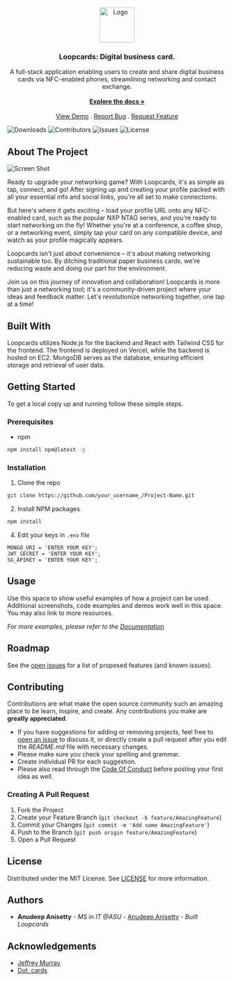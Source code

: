 <br/>
<p align="center">
  <a href="https://github.com/hypoalien/loopcards">
    <img src="images/logo.png" alt="Logo" width="80" height="80">
  </a>

  <h3 align="center">Loopcards: Digital business card.</h3>

  <p align="center">
    A full-stack application enabling users to create and share digital business cards via NFC-enabled phones, streamlining networking and contact exchange.
    <br/>
    <br/>
    <a href="https://github.com/hypoalien/loopcards"><strong>Explore the docs »</strong></a>
    <br/>
    <br/>
    <a href="https://github.com/hypoalien/loopcards">View Demo</a>
    .
    <a href="https://github.com/hypoalien/loopcards/issues">Report Bug</a>
    .
    <a href="https://github.com/hypoalien/loopcards/issues">Request Feature</a>
  </p>
</p>

![Downloads](https://img.shields.io/github/downloads/hypoalien/loopcards/total) ![Contributors](https://img.shields.io/github/contributors/hypoalien/loopcards?color=dark-green) ![Issues](https://img.shields.io/github/issues/hypoalien/loopcards) ![License](https://img.shields.io/github/license/hypoalien/loopcards) 

## About The Project

![Screen Shot](images/screenshot.png)

Ready to upgrade your networking game? With Loopcards, it's as simple as tap, connect, and go! After signing up and creating your profile packed with all your essential info and social links, you're all set to make connections.

But here's where it gets exciting – load your profile URL onto any NFC-enabled card, such as the popular NXP NTAG series, and you're ready to start networking on the fly! Whether you're at a conference, a coffee shop, or a networking event, simply tap your card on any compatible device, and watch as your profile magically appears.

Loopcards isn't just about convenience – it's about making networking sustainable too. By ditching traditional paper business cards, we're reducing waste and doing our part for the environment.

Join us on this journey of innovation and collaboration! Loopcards is more than just a networking tool; it's a community-driven project where your ideas and feedback matter. Let's revolutionize networking together, one tap at a time!

## Built With

Loopcards utilizes Node.js for the backend and React with Tailwind CSS for the frontend. The frontend is deployed on Vercel, while the backend is hosted on EC2. MongoDB serves as the database, ensuring efficient storage and retrieval of user data.

## Getting Started

To get a local copy up and running follow these simple steps.

### Prerequisites

* npm

```sh
npm install npm@latest -g
```

### Installation

1. Clone the repo

```sh
git clone https://github.com/your_username_/Project-Name.git
```

2. Install NPM packages

```sh
npm install
```

4. Edit your keys in `.env` file

```JS
MONGO_URI = 'ENTER YOUR KEY';
JWT_SECRET = 'ENTER YOUR KEY';
SG_APIKEY = 'ENTER YOUR KEY';

```

## Usage

Use this space to show useful examples of how a project can be used. Additional screenshots, code examples and demos work well in this space. You may also link to more resources.

_For more examples, please refer to the [Documentation](https://example.com)_

## Roadmap

See the [open issues](https://github.com/hypoalien/loopcards/issues) for a list of proposed features (and known issues).

## Contributing

Contributions are what make the open source community such an amazing place to be learn, inspire, and create. Any contributions you make are **greatly appreciated**.
* If you have suggestions for adding or removing projects, feel free to [open an issue](https://github.com/hypoalien/loopcards/issues/new) to discuss it, or directly create a pull request after you edit the *README.md* file with necessary changes.
* Please make sure you check your spelling and grammar.
* Create individual PR for each suggestion.
* Please also read through the [Code Of Conduct](https://github.com/hypoalien/loopcards/blob/main/CODE_OF_CONDUCT.md) before posting your first idea as well.

### Creating A Pull Request

1. Fork the Project
2. Create your Feature Branch (`git checkout -b feature/AmazingFeature`)
3. Commit your Changes (`git commit -m 'Add some AmazingFeature'`)
4. Push to the Branch (`git push origin feature/AmazingFeature`)
5. Open a Pull Request

## License

Distributed under the MIT License. See [LICENSE](https://github.com/hypoalien/loopcards/blob/main/LICENSE.md) for more information.

## Authors

* **Anudeep Anisetty** - *MS in IT @ASU* - [Anudeep Anisetty](https://github.com/hypoalien/) - *Built Loopcards*

## Acknowledgements

* [Jeffrey Murray](https://www.linkedin.com/in/jeffreymurray95#:~:text=Jeffrey%20Murray%20%2D%20dot.)
* [Dot. cards](https://dotcards.net/)
